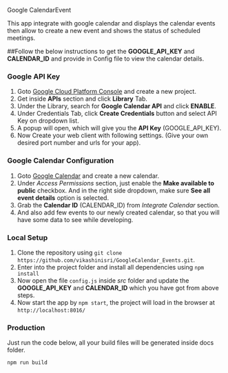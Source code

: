 Google CalendarEvent 

This app integrate with google calendar and displays the calendar events then allow to create a new event and shows the status of scheduled meetings.

##Follow the below instructions to get the **GOOGLE_API_KEY** and **CALENDAR_ID** and provide in Config file to view the calendar details.

### Google API Key

1. Goto [Google Cloud Platform Console](https://console.cloud.google.com/cloud-resource-manager) and create a new project.
2. Get inside **APIs** section and click **Library** Tab.
3. Under the Library, search for **Google Calendar API** and click **ENABLE**.
4. Under Credentials Tab, click **Create Credentials** button and select API Key on dropdown list.
5. A popup will open, which will give you the **API Key** (GOOGLE_API_KEY).
6. Now Create your web client with following settings. (Give your own desired port number and urls for your app).

### Google Calendar Configuration

1.  Goto [Google Calendar](https://calendar.google.com "Google Calendar") and create a new calendar.
2.  Under _Access Permissions_ section, just enable the **Make available to public** checkbox. And in the right side dropdown, make sure **See all event details** option is selected.
3.  Grab the **Calendar ID** (CALENDAR_ID) from _Integrate Calendar_ section.
4.  And also add few events to our newly created calendar, so that you will have some data to see while developing.

### Local Setup

1.  Clone the repository using `git clone https://github.com/vikashinisri/GoogleCalendar_Events.git`.
2.  Enter into the project folder and install all dependencies using `npm install`
3.  Now open the file `config.js` inside _src_ folder and update the **GOOGLE_API_KEY** and **CALENDAR_ID** which you have got from above steps.
4.  Now start the app by `npm start`, the project will load in the browser at `http://localhost:8016/`

### Production

Just run the code below, all your build files will be generated inside docs folder.

```
npm run build
```
